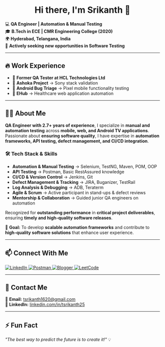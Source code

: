 <h1 align="center">Hi there, I'm Srikanth 👋</h1>  

💻 **QA Engineer | Automation & Manual Testing**  
🎓 **B.Tech in ECE | CMR Engineering College (2020)**  
🌍 **Hyderabad, Telangana, India**  
🚀 **Actively seeking new opportunities in Software Testing**  

---

## 🔥 Work Experience  
- 🏢 **Former QA Tester at HCL Technologies Ltd**  
- 📌 **Ashoka Project** → Sony stack validation  
- 📌 **Android Bug Triage** → Pixel mobile functionality testing  
- 📌 **EHub** → Healthcare web application automation  

---

## 👨‍💻 About Me  

**QA Engineer with 2.7+ years of experience**, I specialize in **manual and automation testing** across **mobile, web, and Android TV applications**. Passionate about **ensuring software quality**, I have expertise in **automation frameworks, API testing, defect management, and CI/CD integration**.  

### 🛠 **Tech Stack & Skills**  
- **Automation & Manual Testing** → Selenium, TestNG, Maven, POM, OOP  
- **API Testing** → Postman, Basic RestAssured knowledge  
- **CI/CD & Version Control** → Jenkins, Git  
- **Defect Management & Tracking** → JIRA, Buganizer, TestRail  
- **Log Analysis & Debugging** → ADB, Teraterm  
- **Agile & Scrum** → Active participant in stand-ups & defect reviews  
- **Mentorship & Collaboration** → Guided junior QA engineers on automation  

Recognized for **outstanding performance** in **critical project deliverables**, ensuring **timely and high-quality software releases**.

🎯 **Goal:** To develop **scalable automation frameworks** and contribute to **high-quality software solutions** that enhance user experience.

---

## 📫 Connect With Me  

<p align="left">
  <a href="https://www.linkedin.com/in/tsrikanth25/" target="_blank">
    <img src="https://img.shields.io/badge/LinkedIn-Connect-blue?style=flat&logo=linkedin" alt="LinkedIn">
  </a>
  <a href="https://www.postman.com/tsrikanth25" target="_blank">
    <img src="https://img.shields.io/badge/Postman-Profile-orange?style=flat&logo=postman" alt="Postman">
  </a>
  <a href="https://www.blogger.com/profile/15618515748889212644" target="_blank">
    <img src="https://img.shields.io/badge/Blogger-Visit-red?style=flat&logo=blogger" alt="Blogger">
  </a>
  <a href="https://leetcode.com/u/T_SRIKANTH/" target="_blank">
    <img src="https://img.shields.io/badge/LeetCode-Profile-yellow?style=flat&logo=leetcode" alt="LeetCode">
  </a>
</p>

---

## 📩 Contact Me  

📧 **Email:** [tsrikanth1620@gmail.com](mailto:tsrikanth1620@gmail.com)  
🔗 **LinkedIn:** [linkedin.com/in/tsrikanth25](https://www.linkedin.com/in/tsrikanth25/)  

---

## ⚡ Fun Fact  
_"The best way to predict the future is to create it!"_ 💡  
